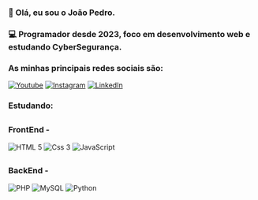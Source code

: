 ### 👋 Olá, eu sou o João Pedro. 
### 💻 Programador desde 2023, foco em desenvolvimento web e estudando CyberSegurança.


### As minhas principais redes sociais são:
[![Youtube](https://img.shields.io/badge/YouTube-FF0000?style=for-the-badge&logo=youtube&logoColor=white)](https://youtube.com/@ooaoJ) 
[![Instagram](https://img.shields.io/badge/Instagram-E4405F?style=for-the-badge&logo=instagram&logoColor=white)](https://www.instagram.com/_jaoooh/)
[![LinkedIn](https://img.shields.io/badge/LinkedIn-0077B5?style=for-the-badge&logo=linkedin&logoColor=white)](https://linkedin.com/in/ooaoJ)

### Estudando:
##
### FrontEnd -
<img alt="HTML 5" src="https://img.shields.io/badge/HTML5-E34F26?style=for-the-badge&logo=html5&logoColor=white">
<img alt="Css 3" src="https://img.shields.io/badge/CSS3-1572B6?style=for-the-badge&logo=css3&logoColor=white">
<img alt="JavaScript" src="https://img.shields.io/badge/JavaScript-F7DF1E?style=for-the-badge&logo=javascript&logoColor=black">

##
### BackEnd -
<img alt="PHP" src="https://img.shields.io/badge/PHP-777BB4?style=for-the-badge&logo=php&logoColor=white">
<img alt="MySQL" src="https://img.shields.io/badge/MySQL-00000F?style=for-the-badge&logo=mysql&logoColor=white">
<img alt="Python" src="https://img.shields.io/badge/Python-14354C?style=for-the-badge&logo=python&logoColor=white">
